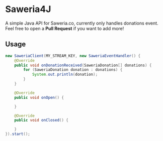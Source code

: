 # Saweria4J
A simple Java API for Saweria.co, currently only handles donations event. Feel free to open a **Pull Request** if you want to add more!

## Usage
```java
new SaweriaClient(MY_STREAM_KEY, new SaweriaEventHandler() {
    @Override
    public void onDonationReceived(SaweriaDonation[] donations) {
        for (SaweriaDonation donation : donations) {
            System.out.println(donation);
        }
    }

    @Override
    public void onOpen() {

    }

    @Override
    public void onClosed() {

    }
}).start();
```
